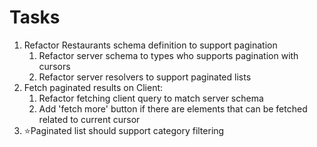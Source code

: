 # Tasks

1. Refactor Restaurants schema definition to support pagination
   1. Refactor server schema to types who supports pagination with cursors
   2. Refactor server resolvers to support paginated lists
2. Fetch paginated results on Client:
   1. Refactor fetching client query to match server schema
   2. Add 'fetch more' button if there are elements that can be fetched related to current cursor
3. ⭐️Paginated list should support category filtering 



